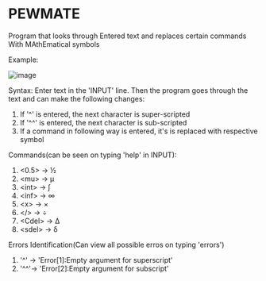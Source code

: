 # PEWMATE
Program that looks through Entered text and replaces certain commands With MAthEmatical symbols

Example:   

![image](https://user-images.githubusercontent.com/59739923/139571439-4a4d92f8-334e-48bf-b355-8ca12e57cce6.png)

Syntax:
Enter text in the 'INPUT' line. Then the program goes through the text and can make the following changes:
  1) If '^'  is entered, the next character is super-scripted
  2) If '^^' is entered, the next character is sub-scripted
  3) If a command in following way <command> is entered, it's is replaced with respective symbol

Commands(can be seen on typing 'help' in INPUT):
  1) <0.5>   -> ½
  2) \<mu>   -> μ
  3) \<int>  -> ∫
  4) \<inf>  -> ∞
  5) \<x>    -> ×
  6) \</>    -> ÷
  7) \<Cdel> -> Δ
  8) \<sdel> -> δ

Errors Identification(Can view all possible erros on typing 'errors')
  1) '^' -> 'Error[1]:Empty argument for superscript'
  2) '^^'-> 'Error[2]:Empty argument for subscript'
